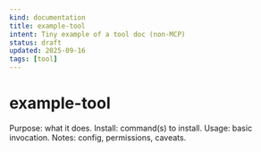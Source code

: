 ```yaml
---
kind: documentation
title: example-tool
intent: Tiny example of a tool doc (non-MCP)
status: draft
updated: 2025-09-16
tags: [tool]
---
```


# example-tool

Purpose: what it does.
Install: command(s) to install.
Usage: basic invocation.
Notes: config, permissions, caveats.

